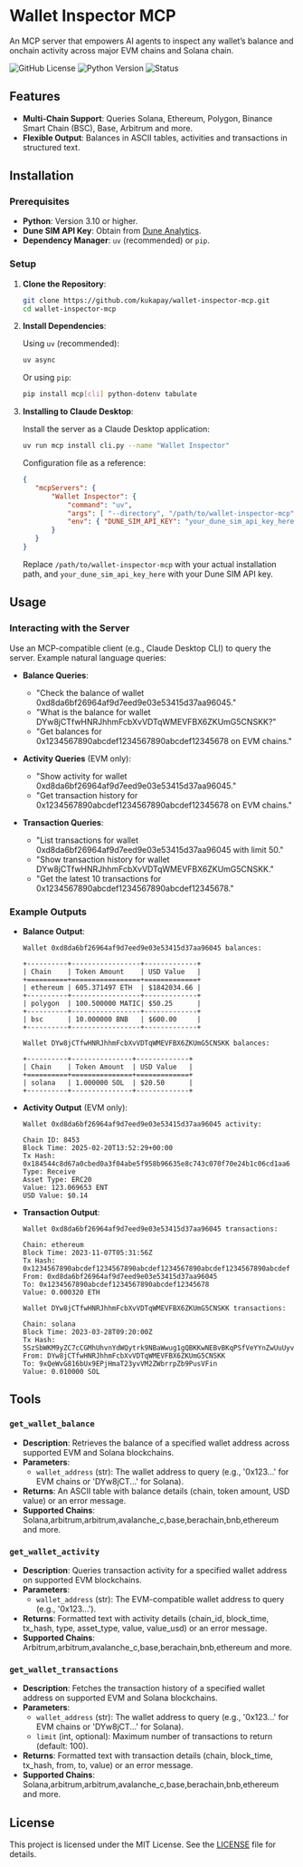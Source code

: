 # Wallet Inspector MCP

An MCP server  that empowers AI agents to inspect any wallet’s balance and onchain activity across major EVM chains and Solana chain.

![GitHub License](https://img.shields.io/github/license/kukapay/wallet-inspector-mcp)
![Python Version](https://img.shields.io/badge/python-3.10+-blue)
![Status](https://img.shields.io/badge/status-active-brightgreen.svg)

## Features

- **Multi-Chain Support**: Queries Solana, Ethereum, Polygon, Binance Smart Chain (BSC), Base, Arbitrum and more.
- **Flexible Output**: Balances in ASCII tables, activities and transactions in structured text.

## Installation

### Prerequisites

- **Python**: Version 3.10 or higher.
- **Dune SIM API Key**: Obtain from [Dune Analytics](https://dune.com).
- **Dependency Manager**: `uv` (recommended) or `pip`.

### Setup

1. **Clone the Repository**:

   ```bash
   git clone https://github.com/kukapay/wallet-inspector-mcp.git
   cd wallet-inspector-mcp
   ```

2. **Install Dependencies**:

   Using `uv` (recommended):

   ```bash
   uv async
   ```

   Or using `pip`:

   ```bash
   pip install mcp[cli] python-dotenv tabulate
   ```

3. **Installing to Claude Desktop**:

    Install the server as a Claude Desktop application:
    ```bash
    uv run mcp install cli.py --name "Wallet Inspector"
    ```

    Configuration file as a reference:

    ```json
    {
       "mcpServers": {
           "Wallet Inspector": {
               "command": "uv",
               "args": [ "--directory", "/path/to/wallet-inspector-mcp", "run", "main.py" ],
               "env": { "DUNE_SIM_API_KEY": "your_dune_sim_api_key_here"},               
           }
       }
    }
    ```
    Replace `/path/to/wallet-inspector-mcp` with your actual installation path, and `your_dune_sim_api_key_here` with your Dune SIM API key.

## Usage

### Interacting with the Server

Use an MCP-compatible client (e.g., Claude Desktop CLI) to query the server. Example natural language queries:

- **Balance Queries**:
  - "Check the balance of wallet 0xd8da6bf26964af9d7eed9e03e53415d37aa96045."
  - "What is the balance for wallet DYw8jCTfwHNRJhhmFcbXvVDTqWMEVFBX6ZKUmG5CNSKK?"
  - "Get balances for 0x1234567890abcdef1234567890abcdef12345678 on EVM chains."

- **Activity Queries** (EVM only):
  - "Show activity for wallet 0xd8da6bf26964af9d7eed9e03e53415d37aa96045."
  - "Get transaction history for 0x1234567890abcdef1234567890abcdef12345678 on EVM chains."

- **Transaction Queries**:
  - "List transactions for wallet 0xd8da6bf26964af9d7eed9e03e53415d37aa96045 with limit 50."
  - "Show transaction history for wallet DYw8jCTfwHNRJhhmFcbXvVDTqWMEVFBX6ZKUmG5CNSKK."
  - "Get the latest 10 transactions for 0x1234567890abcdef1234567890abcdef12345678."

### Example Outputs

- **Balance Output**:

  ```
  Wallet 0xd8da6bf26964af9d7eed9e03e53415d37aa96045 balances:

  +----------+-----------------+-------------+
  | Chain    | Token Amount    | USD Value   |
  +==========+=================+=============+
  | ethereum | 605.371497 ETH  | $1842034.66 |
  +----------+-----------------+-------------+
  | polygon  | 100.500000 MATIC| $50.25      |
  +----------+-----------------+-------------+
  | bsc      | 10.000000 BNB   | $600.00     |
  +----------+-----------------+-------------+

  Wallet DYw8jCTfwHNRJhhmFcbXvVDTqWMEVFBX6ZKUmG5CNSKK balances:

  +----------+---------------+-------------+
  | Chain    | Token Amount  | USD Value   |
  +==========+===============+=============+
  | solana   | 1.000000 SOL  | $20.50      |
  +----------+---------------+-------------+
  ```

- **Activity Output** (EVM only):

  ```
  Wallet 0xd8da6bf26964af9d7eed9e03e53415d37aa96045 activity:

  Chain ID: 8453
  Block Time: 2025-02-20T13:52:29+00:00
  Tx Hash: 0x184544c8d67a0cbed0a3f04abe5f958b96635e8c743c070f70e24b1c06cd1aa6
  Type: Receive
  Asset Type: ERC20
  Value: 123.069653 ENT
  USD Value: $0.14
  ```

- **Transaction Output**:

  ```
  Wallet 0xd8da6bf26964af9d7eed9e03e53415d37aa96045 transactions:

  Chain: ethereum
  Block Time: 2023-11-07T05:31:56Z
  Tx Hash: 0x1234567890abcdef1234567890abcdef1234567890abcdef1234567890abcdef
  From: 0xd8da6bf26964af9d7eed9e03e53415d37aa96045
  To: 0x1234567890abcdef1234567890abcdef12345678
  Value: 0.000320 ETH

  Wallet DYw8jCTfwHNRJhhmFcbXvVDTqWMEVFBX6ZKUmG5CNSKK transactions:

  Chain: solana
  Block Time: 2023-03-28T09:20:00Z
  Tx Hash: 5SzSbWKM9yZC7cCGMhUhvnYdWQytrk9NBaWwug1gQBKKwNEBvBKqPSfVeYYnZwUuUyvcCHgYhDkTRrB6YBfwzfv8
  From: DYw8jCTfwHNRJhhmFcbXvVDTqWMEVFBX6ZKUmG5CNSKK
  To: 9xQeWvG816bUx9EPjHmaT23yvVM2ZWbrrpZb9PusVFin
  Value: 0.010000 SOL
  ```

## Tools
### `get_wallet_balance`

- **Description**: Retrieves the balance of a specified wallet address across supported EVM and Solana blockchains.
- **Parameters**:
  - `wallet_address` (str): The wallet address to query (e.g., '0x123...' for EVM chains or 'DYw8jCT...' for Solana).
- **Returns**: An ASCII table with balance details (chain, token amount, USD value) or an error message.
- **Supported Chains**: Solana,arbitrum,arbitrum,avalanche_c,base,berachain,bnb,ethereum and more.

### `get_wallet_activity`

- **Description**: Queries transaction activity for a specified wallet address on supported EVM blockchains.
- **Parameters**:
  - `wallet_address` (str): The EVM-compatible wallet address to query (e.g., '0x123...').
- **Returns**: Formatted text with activity details (chain_id, block_time, tx_hash, type, asset_type, value, value_usd) or an error message.
- **Supported Chains**: Arbitrum,arbitrum,avalanche_c,base,berachain,bnb,ethereum and more.

### `get_wallet_transactions`

- **Description**: Fetches the transaction history of a specified wallet address on supported EVM and Solana blockchains.
- **Parameters**:
  - `wallet_address` (str): The wallet address to query (e.g., '0x123...' for EVM chains or 'DYw8jCT...' for Solana).
  - `limit` (int, optional): Maximum number of transactions to return (default: 100).
- **Returns**: Formatted text with transaction details (chain, block_time, tx_hash, from, to, value) or an error message.
- **Supported Chains**: Solana,arbitrum,arbitrum,avalanche_c,base,berachain,bnb,ethereum and more.

## License

This project is licensed under the MIT License. See the [LICENSE](LICENSE) file for details.
